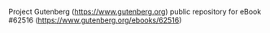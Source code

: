 Project Gutenberg (https://www.gutenberg.org) public repository for
eBook #62516 (https://www.gutenberg.org/ebooks/62516)

